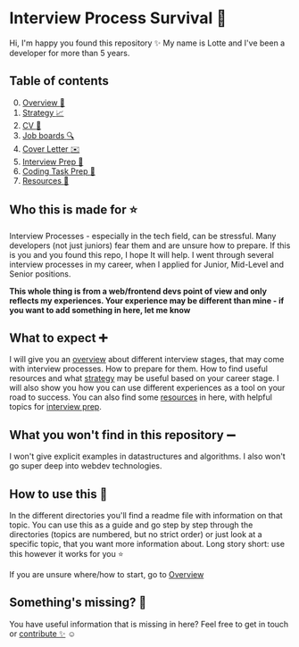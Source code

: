 # Interview Process Survival :rocket:

Hi, I'm happy you found this repository :sparkles: 
My name is Lotte and I've been a developer for more than 5 years.

## Table of contents

0. [Overview :page_facing_up:](0_OVERVIEW)
1. [Strategy :chart_with_upwards_trend:](1_STRATEGY)
2. [CV :pencil:](2_CV)
3. [Job boards :mag:](3_JOB_BOARDS)
4. [Cover Letter :envelope:](4_COVER_LETTER)
5. [Interview Prep :microphone:](5_INTERVIEW_PREP)
6. [Coding Task Prep :dart:](6_CODING_TASK_PREP)
7. [Resources :hammer:](7_RESOURCES)

## Who this is made for :star:

Interview Processes - especially in the tech field, can be stressful. Many developers (not just juniors) fear them and are unsure how to prepare.
If this is you and you found this repo, I hope It will help. I went through several interview processes in my career, when I applied for
Junior, Mid-Level and Senior positions.

**This whole thing is from a web/frontend devs point of view and only reflects my experiences. Your experience may be different
than mine - if you want to add something in here, let me know**


## What to expect :heavy_plus_sign:

I will give you an [overview](0_OVERVIEW) about different interview stages, that may come with interview processes. How to prepare for them.
How to find useful resources and what [strategy](1_STRATEGY) may be useful based on your career stage.
I will also show you how you can use different experiences as a tool on your road to success.
You can also find some [resources](7_RESOURCES) in here, with helpful topics for [interview prep](5_INTERVIEW_PREP). 


## What you won't find in this repository :heavy_minus_sign:

I won't give explicit examples in datastructures and algorithms. 
I also won't go super deep into webdev technologies. 


## How to use this :raised_hands:

In the different directories you'll find a readme file with information on that topic.
You can use this as a guide and go step by step through the directories (topics are numbered, but no strict order)
or just look at a specific topic, that you want more information about.
Long story short: use this however it works for you :star:

If you are unsure where/how to start, go to [Overview](0_OVERVIEW)


## Something's missing? :ghost:

You have useful information that is missing in here? Feel free to get in touch or [contribute :sparkles:](CONTRIBUTING.md) :relaxed:
